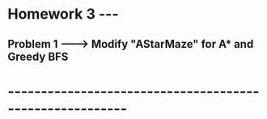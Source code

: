 # Homework 3 ---

## Problem 1 ---> Modify "AStarMaze" for A* and Greedy BFS
# --------------------------------------------------------
